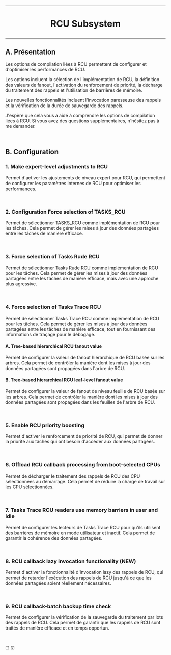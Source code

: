 ---------------------------------------------------------------------------------
# <p align='center'> RCU Subsystem </p>
---------------------------------------------------------------------------------
## A. Présentation
Les options de compilation liées à RCU permettent de configurer et d'optimiser les performances de RCU.

Les options incluent la sélection de l'implémentation de RCU, la définition des valeurs de fanout, l'activation du renforcement de priorité, la décharge du traitement des rappels et l'utilisation de barrières de mémoire.

Les nouvelles fonctionnalités incluent l'invocation paresseuse des rappels et la vérification de la durée de sauvegarde des rappels.

J'espère que cela vous a aidé à comprendre les options de compilation liées à RCU. Si vous avez des questions supplémentaires, n'hésitez pas à me demander.


<br />

## B. Configuration
### 1. Make expert-level adjustments to RCU
Permet d'activer les ajustements de niveau expert pour RCU, qui permettent de configurer les paramètres internes de RCU pour optimiser les performances.

<br />

### 2. Configuration Force selection of TASKS_RCU
Permet de sélectionner TASKS_RCU comme implémentation de RCU pour les tâches. Cela permet de gérer les mises à jour des données partagées entre les tâches de manière efficace.

<br />

### 3. Force selection of Tasks Rude RCU
Permet de sélectionner Tasks Rude RCU comme implémentation de RCU pour les tâches. Cela permet de gérer les mises à jour des données partagées entre les tâches de manière efficace, mais avec une approche plus agressive.

<br />

### 4. Force selection of Tasks Trace RCU
Permet de sélectionner Tasks Trace RCU comme implémentation de RCU pour les tâches. Cela permet de gérer les mises à jour des données partagées entre les tâches de manière efficace, tout en fournissant des informations de traçage pour le débogage.

#### A. Tree-based hierarchical RCU fanout value
Permet de configurer la valeur de fanout hiérarchique de RCU basée sur les arbres. Cela permet de contrôler la manière dont les mises à jour des données partagées sont propagées dans l'arbre de RCU.

#### B. Tree-based hierarchical RCU leaf-level fanout value
Permet de configurer la valeur de fanout de niveau feuille de RCU basée sur les arbres. Cela permet de contrôler la manière dont les mises à jour des données partagées sont propagées dans les feuilles de l'arbre de RCU.

<br />

### 5. Enable RCU priority boosting
Permet d'activer le renforcement de priorité de RCU, qui permet de donner la priorité aux tâches qui ont besoin d'accéder aux données partagées.

<br />

### 6. Offload RCU callback processing from boot-selected CPUs
Permet de décharger le traitement des rappels de RCU des CPU sélectionnées au démarrage. Cela permet de réduire la charge de travail sur les CPU sélectionnées.

<br />

### 7. Tasks Trace RCU readers use memory barriers in user and idle
Permet de configurer les lecteurs de Tasks Trace RCU pour qu'ils utilisent des barrières de mémoire en mode utilisateur et inactif. Cela permet de garantir la cohérence des données partagées.

<br />

### 8. RCU callback lazy invocation functionality (NEW)
Permet d'activer la fonctionnalité d'invocation lazy des rappels de RCU, qui permet de retarder l'exécution des rappels de RCU jusqu'à ce que les données partagées soient réellement nécessaires.

<br />

### 9. RCU callback-batch backup time check
Permet de configurer la vérification de la sauvegarde du traitement par lots des rappels de RCU. Cela permet de garantir que les rappels de RCU sont traités de manière efficace et en temps opportun.

<br />

☐ ☑
